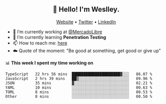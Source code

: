 <h2 align="center">👋 Hello! I'm Weslley.</h2>
<p align="center">
  <a href="http://weslleyneri.com.br">Website</a> •
  <a href="https://twitter.com/Weslley_Neri">Twitter</a> •
  <a href="https://www.linkedin.com/in/weslley-neri-3658908b">LinkedIn</a>
</p>


- 🔭 I’m currently working at [@MercadoLibre](https://github.com/mercadolibre)
- 🌱 I’m currently learning **Penetration Testing**
- 📫 How to reach me: [here](mailto:weslley39@gmail.com)
- ☁️ Quote of the moment: "Be good at something, get good or give up"

📊 **This week I spent my time working on**
<!--START_SECTION:waka-->

```text
TypeScript   22 hrs 56 mins  █████████████████████▓░░░   86.07 %
JavaScript   2 hrs 39 mins   ██▒░░░░░░░░░░░░░░░░░░░░░░   09.96 %
JSON         35 mins         ▓░░░░░░░░░░░░░░░░░░░░░░░░   02.21 %
YAML         10 mins         ░░░░░░░░░░░░░░░░░░░░░░░░░   00.63 %
TOML         8 mins          ░░░░░░░░░░░░░░░░░░░░░░░░░   00.53 %
Other        8 mins          ░░░░░░░░░░░░░░░░░░░░░░░░░   00.50 %
```

<!--END_SECTION:waka-->

<!-- Inspired by https://github.com/gruselhaus/gruselhaus -->